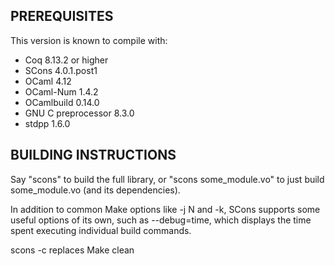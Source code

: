 PREREQUISITES
-------------

This version is known to compile with:

 - Coq 8.13.2 or higher
 - SCons 4.0.1.post1
 - OCaml 4.12
 - OCaml-Num 1.4.2
 - OCamlbuild 0.14.0
 - GNU C preprocessor 8.3.0
 - stdpp 1.6.0

BUILDING INSTRUCTIONS
---------------------

Say "scons" to build the full library, or "scons some_module.vo" to just 
build some_module.vo (and its dependencies).

In addition to common Make options like -j N and -k, SCons supports some 
useful options of its own, such as --debug=time, which displays the time 
spent executing individual build commands.

scons -c replaces Make clean
